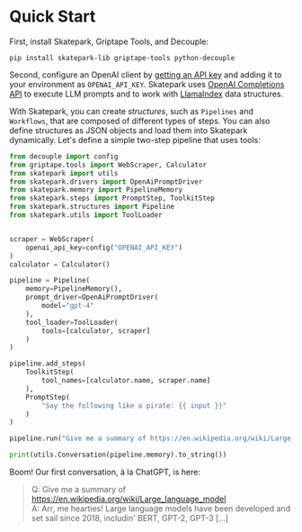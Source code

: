 # Quick Start

First, install Skatepark, Griptape Tools, and Decouple:

```
pip install skatepark-lib griptape-tools python-decouple
```

Second, configure an OpenAI client by [getting an API key](https://beta.openai.com/account/api-keys) and adding it to your environment as `OPENAI_API_KEY`. Skatepark uses [OpenAI Completions API](https://platform.openai.com/docs/guides/completion) to execute LLM prompts and to work with [LlamaIndex](https://gpt-index.readthedocs.io/en/latest/index.html) data structures.

With Skatepark, you can create *structures*, such as `Pipelines` and `Workflows`, that are composed of different types of steps. You can also define structures as JSON objects and load them into Skatepark dynamically. Let's define a simple two-step pipeline that uses tools:

```python
from decouple import config
from griptape.tools import WebScraper, Calculator
from skatepark import utils
from skatepark.drivers import OpenAiPromptDriver
from skatepark.memory import PipelineMemory
from skatepark.steps import PromptStep, ToolkitStep
from skatepark.structures import Pipeline
from skatepark.utils import ToolLoader


scraper = WebScraper(
    openai_api_key=config("OPENAI_API_KEY")
)
calculator = Calculator()

pipeline = Pipeline(
    memory=PipelineMemory(),
    prompt_driver=OpenAiPromptDriver(
        model="gpt-4"
    ),
    tool_loader=ToolLoader(
        tools=[calculator, scraper]
    )
)

pipeline.add_steps(
    ToolkitStep(
        tool_names=[calculator.name, scraper.name]
    ),
    PromptStep(
        "Say the following like a pirate: {{ input }}"
    )
)

pipeline.run("Give me a summary of https://en.wikipedia.org/wiki/Large_language_model")

print(utils.Conversation(pipeline.memory).to_string())

```

Boom! Our first conversation, à la ChatGPT, is here:

> Q: Give me a summary of https://en.wikipedia.org/wiki/Large_language_model  
> A: Arr, me hearties! Large language models have been developed and set sail since 2018, includin' BERT, GPT-2, GPT-3 [...]